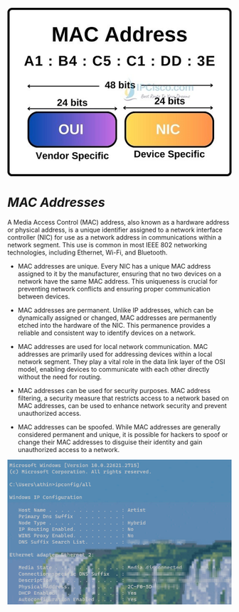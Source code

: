 <p align="center">
  <img src="../003/assests/mac_address.jpg">
</p>

# *MAC Addresses*

A Media Access Control (MAC) address, also known as a hardware address or physical address, is a unique identifier assigned to a network interface controller (NIC) for use as a network address in communications within a network segment. This use is common in most IEEE 802 networking technologies, including Ethernet, Wi-Fi, and Bluetooth.

- MAC addresses are unique. Every NIC has a unique MAC address assigned to it by the manufacturer, ensuring that no two devices on a network have the same MAC address. This uniqueness is crucial for preventing network conflicts and ensuring proper communication between devices.

- MAC addresses are permanent. Unlike IP addresses, which can be dynamically assigned or changed, MAC addresses are permanently etched into the hardware of the NIC. This permanence provides a reliable and consistent way to identify devices on a network.

- MAC addresses are used for local network communication. MAC addresses are primarily used for addressing devices within a local network segment. They play a vital role in the data link layer of the OSI model, enabling devices to communicate with each other directly without the need for routing.

- MAC addresses can be used for security purposes. MAC address filtering, a security measure that restricts access to a network based on MAC addresses, can be used to enhance network security and prevent unauthorized access.

- MAC addresses can be spoofed. While MAC addresses are generally considered permanent and unique, it is possible for hackers to spoof or change their MAC addresses to disguise their identity and gain unauthorized access to a network.

<p align="center">
  <img src="../003/assests/ipconfig.png">
</p>